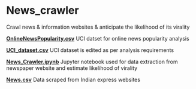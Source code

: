 # News_crawler
Crawl news &amp; information websites &amp; anticipate the likelihood of its virality

[**OnlineNewsPopularity.csv**](https://github.com/jbj1001/Web-crawling/blob/master/News_crawler/OnlineNewsPopularity.csv)  UCI datset for online news popularity analysis

[**UCI_dataset.csv**](https://github.com/jbj1001/Web-crawling/blob/master/News_crawler/UCI_dataset.csv)  UCI dataset is edited as per analysis requirements

[**News_Crawler.ipynb**](https://github.com/jbj1001/Web-crawling/blob/master/News_crawler/News_crawler.ipynb)  Jupyter notebook used for data extraction from newspaper website and estimate likelihood of virality

[**News.csv**](https://github.com/jbj1001/Web-crawling/blob/master/News_crawler/News.csv)  Data scraped from Indian express websites
